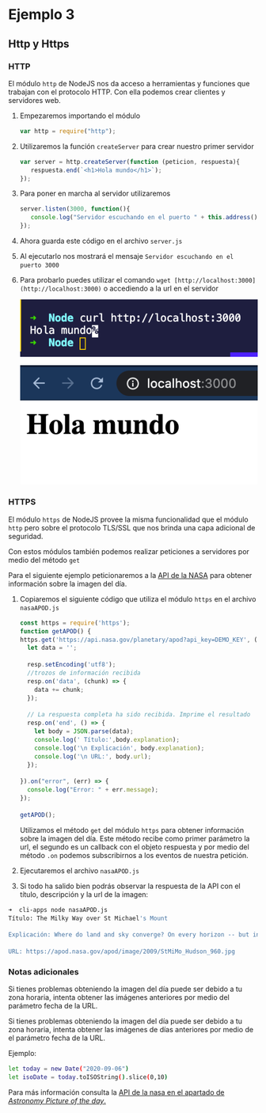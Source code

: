 # Ejemplo 3

## Http y Https

### HTTP

El módulo `http` de NodeJS nos da acceso a herramientas y funciones que trabajan con el protocolo HTTP. Con ella podemos crear clientes y servidores web.

1. Empezaremos importando el módulo

    ```jsx
    var http = require("http");
    ```

2. Utilizaremos la función `createServer` para crear nuestro primer servidor

    ```jsx
    var server = http.createServer(function (peticion, respuesta){
       respuesta.end(`<h1>Hola mundo</h1>`);
    });
    ```

3. Para poner en marcha al servidor utilizaremos

    ```jsx
    server.listen(3000, function(){
       console.log("Servidor escuchando en el puerto " + this.address().port);
    });
    ```

4. Ahora guarda este código en el archivo `server.js`
5. Al ejecutarlo nos mostrará el mensaje `Servidor escuchando en el puerto 3000`
6. Para probarlo puedes utilizar el comando `wget [http://localhost:3000](http://localhost:3000)` o accediendo a la url en el servidor 

    ![Screen_Shot_2020-08-12_at_19.29.55.png](Screen_Shot_2020-08-12_at_19.29.55.png)

    ![Screen_Shot_2020-08-12_at_19.29.40.png](Screen_Shot_2020-08-12_at_19.29.40.png)

### HTTPS

El módulo `https` de NodeJS provee la misma funcionalidad que el módulo `http` pero sobre el protocolo TLS/SSL que nos brinda una capa adicional de seguridad.

Con estos módulos también podemos realizar peticiones a servidores por medio del método `get`

Para el siguiente ejemplo peticionaremos a la [API de la NASA](https://api.nasa.gov/) para obtener información sobre la imagen del día.

1. Copiaremos el siguiente código que utiliza el módulo `https` en el archivo `nasaAPOD.js` 

    ```jsx
    const https = require('https');
    function getAPOD() {
    https.get('https://api.nasa.gov/planetary/apod?api_key=DEMO_KEY', (resp) => {
      let data = '';

      resp.setEncoding('utf8');
      //trozos de información recibida
      resp.on('data', (chunk) => {
        data += chunk;
      });

      // La respuesta completa ha sido recibida. Imprime el resultado
      resp.on('end', () => {
        let body = JSON.parse(data);
        console.log(' Título:',body.explanation);
        console.log('\n Explicación', body.explanation);
        console.log('\n URL:', body.url);
      });

    }).on("error", (err) => {
      console.log("Error: " + err.message);
    });

    getAPOD();

    ```

    Utilizamos el método `get` del módulo `https` para obtener información sobre la imagen del día. Este método recibe como primer parámetro la url, el segundo es un callback con el objeto respuesta y por medio del método `.on` podemos subscribirnos a los eventos de nuestra petición.

2. Ejecutaremos el archivo `nasaAPOD.js`

3. Si todo ha salido bien podrás observar la respuesta de la API con el título, descripción y la url de la imagen:

```bash
➜  cli-apps node nasaAPOD.js
Título: The Milky Way over St Michael's Mount

Explicación: Where do land and sky converge? On every horizon -- but in this case the path on the ground leads to St Michael's Mount (Cornish: Karrek Loos yn Koos), a small historic island in Cornwall, England. The Mount is usually surrounded by shallow water, but at low tide is spanned by a human-constructed causeway.  The path on the sky, actually the central band of our Milky Way Galaxy, also appears to lead to St Michael's Mount, but really lies far in the distance.  The red nebula in the Milky Way, just above the castle, is the Lagoon Nebula, while bright Jupiter shines to the left, and a luminous meteor flashes to the right.  The foreground and background images of this featured composite were taken on the same July night and from the same location. Although meteors are fleeting and the Milky Way disk shifts in the night as the Earth turns, Jupiter will remain prominent in the sunset sky into December.    Moon Occults Mars: Notable images submitted to APOD

URL: https://apod.nasa.gov/apod/image/2009/StMiMo_Hudson_960.jpg
```
### Notas adicionales

Si tienes problemas obteniendo la imagen del día puede ser debido a tu zona horaria, intenta obtener las imágenes anteriores por medio del parámetro fecha de la URL. 

Si tienes problemas obteniendo la imagen del día puede ser debido a tu zona horaria, intenta obtener las imágenes de días anteriores por medio de el parámetro fecha de la URL.

Ejemplo:

```bash
let today = new Date("2020-09-06")
let isoDate = today.toISOString().slice(0,10)
```

Para más información consulta la [API de la nasa en el apartado de *Astronomy Picture of the day*.](https://api.nasa.gov/)
